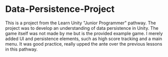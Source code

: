 # Data-Persistence-Project
This is a project from the Learn Unity "Junior Programmer" pathway. The project was to develop an understanding of data persistence in Unity.
The game itself was not made by me but is the provided example game. I merely added UI and persistence elements, such as high score tracking and a main menu.
It was good practice, really upped the ante over the previous lessons in this pathway.
